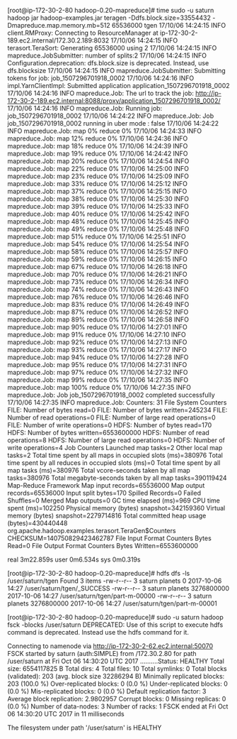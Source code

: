 [root@ip-172-30-2-80 hadoop-0.20-mapreduce]# time sudo -u saturn hadoop jar hadoop-examples.jar teragen -Ddfs.block.size=33554432 -Dmapreduce.map.memory.mb=512  65536000 tgen
17/10/06 14:24:15 INFO client.RMProxy: Connecting to ResourceManager at ip-172-30-2-189.ec2.internal/172.30.2.189:8032
17/10/06 14:24:15 INFO terasort.TeraSort: Generating 65536000 using 2
17/10/06 14:24:15 INFO mapreduce.JobSubmitter: number of splits:2
17/10/06 14:24:15 INFO Configuration.deprecation: dfs.block.size is deprecated. Instead, use dfs.blocksize
17/10/06 14:24:15 INFO mapreduce.JobSubmitter: Submitting tokens for job: job_1507296701918_0002
17/10/06 14:24:16 INFO impl.YarnClientImpl: Submitted application application_1507296701918_0002
17/10/06 14:24:16 INFO mapreduce.Job: The url to track the job: http://ip-172-30-2-189.ec2.internal:8088/proxy/application_1507296701918_0002/
17/10/06 14:24:16 INFO mapreduce.Job: Running job: job_1507296701918_0002
17/10/06 14:24:22 INFO mapreduce.Job: Job job_1507296701918_0002 running in uber mode : false
17/10/06 14:24:22 INFO mapreduce.Job:  map 0% reduce 0%
17/10/06 14:24:33 INFO mapreduce.Job:  map 12% reduce 0%
17/10/06 14:24:36 INFO mapreduce.Job:  map 18% reduce 0%
17/10/06 14:24:39 INFO mapreduce.Job:  map 19% reduce 0%
17/10/06 14:24:42 INFO mapreduce.Job:  map 20% reduce 0%
17/10/06 14:24:54 INFO mapreduce.Job:  map 22% reduce 0%
17/10/06 14:25:00 INFO mapreduce.Job:  map 23% reduce 0%
17/10/06 14:25:09 INFO mapreduce.Job:  map 33% reduce 0%
17/10/06 14:25:12 INFO mapreduce.Job:  map 37% reduce 0%
17/10/06 14:25:15 INFO mapreduce.Job:  map 38% reduce 0%
17/10/06 14:25:30 INFO mapreduce.Job:  map 39% reduce 0%
17/10/06 14:25:33 INFO mapreduce.Job:  map 40% reduce 0%
17/10/06 14:25:42 INFO mapreduce.Job:  map 48% reduce 0%
17/10/06 14:25:45 INFO mapreduce.Job:  map 49% reduce 0%
17/10/06 14:25:48 INFO mapreduce.Job:  map 51% reduce 0%
17/10/06 14:25:51 INFO mapreduce.Job:  map 54% reduce 0%
17/10/06 14:25:54 INFO mapreduce.Job:  map 58% reduce 0%
17/10/06 14:25:57 INFO mapreduce.Job:  map 59% reduce 0%
17/10/06 14:26:15 INFO mapreduce.Job:  map 67% reduce 0%
17/10/06 14:26:18 INFO mapreduce.Job:  map 70% reduce 0%
17/10/06 14:26:21 INFO mapreduce.Job:  map 73% reduce 0%
17/10/06 14:26:34 INFO mapreduce.Job:  map 74% reduce 0%
17/10/06 14:26:43 INFO mapreduce.Job:  map 76% reduce 0%
17/10/06 14:26:46 INFO mapreduce.Job:  map 83% reduce 0%
17/10/06 14:26:49 INFO mapreduce.Job:  map 87% reduce 0%
17/10/06 14:26:52 INFO mapreduce.Job:  map 89% reduce 0%
17/10/06 14:26:58 INFO mapreduce.Job:  map 90% reduce 0%
17/10/06 14:27:01 INFO mapreduce.Job:  map 91% reduce 0%
17/10/06 14:27:10 INFO mapreduce.Job:  map 92% reduce 0%
17/10/06 14:27:13 INFO mapreduce.Job:  map 93% reduce 0%
17/10/06 14:27:17 INFO mapreduce.Job:  map 94% reduce 0%
17/10/06 14:27:28 INFO mapreduce.Job:  map 95% reduce 0%
17/10/06 14:27:31 INFO mapreduce.Job:  map 97% reduce 0%
17/10/06 14:27:32 INFO mapreduce.Job:  map 99% reduce 0%
17/10/06 14:27:35 INFO mapreduce.Job:  map 100% reduce 0%
17/10/06 14:27:35 INFO mapreduce.Job: Job job_1507296701918_0002 completed successfully
17/10/06 14:27:35 INFO mapreduce.Job: Counters: 31
        File System Counters
                FILE: Number of bytes read=0
                FILE: Number of bytes written=245234
                FILE: Number of read operations=0
                FILE: Number of large read operations=0
                FILE: Number of write operations=0
                HDFS: Number of bytes read=170
                HDFS: Number of bytes written=6553600000
                HDFS: Number of read operations=8
                HDFS: Number of large read operations=0
                HDFS: Number of write operations=4
        Job Counters
                Launched map tasks=2
                Other local map tasks=2
                Total time spent by all maps in occupied slots (ms)=380976
                Total time spent by all reduces in occupied slots (ms)=0
                Total time spent by all map tasks (ms)=380976
                Total vcore-seconds taken by all map tasks=380976
                Total megabyte-seconds taken by all map tasks=390119424
        Map-Reduce Framework
                Map input records=65536000
                Map output records=65536000
                Input split bytes=170
                Spilled Records=0
                Failed Shuffles=0
                Merged Map outputs=0
                GC time elapsed (ms)=969
                CPU time spent (ms)=102250
                Physical memory (bytes) snapshot=342159360
                Virtual memory (bytes) snapshot=2279714816
                Total committed heap usage (bytes)=430440448
        org.apache.hadoop.examples.terasort.TeraGen$Counters
                CHECKSUM=140750829423462787
        File Input Format Counters
                Bytes Read=0
        File Output Format Counters
                Bytes Written=6553600000

real    3m22.859s
user    0m6.534s
sys     0m0.319s



[root@ip-172-30-2-80 hadoop-0.20-mapreduce]# hdfs dfs -ls /user/saturn/tgen
Found 3 items
-rw-r--r--   3 saturn planets          0 2017-10-06 14:27 /user/saturn/tgen/_SUCCESS
-rw-r--r--   3 saturn planets 3276800000 2017-10-06 14:27 /user/saturn/tgen/part-m-00000
-rw-r--r--   3 saturn planets 3276800000 2017-10-06 14:27 /user/saturn/tgen/part-m-00001



[root@ip-172-30-2-80 hadoop-0.20-mapreduce]# sudo -u saturn hadoop fsck -blocks /user/saturn
DEPRECATED: Use of this script to execute hdfs command is deprecated.
Instead use the hdfs command for it.

Connecting to namenode via http://ip-172-30-2-62.ec2.internal:50070
FSCK started by saturn (auth:SIMPLE) from /172.30.2.80 for path /user/saturn at Fri Oct 06 14:30:20 UTC 2017
..........Status: HEALTHY
 Total size:    6554117825 B
 Total dirs:    4
 Total files:   10
 Total symlinks:                0
 Total blocks (validated):      203 (avg. block size 32286294 B)
 Minimally replicated blocks:   203 (100.0 %)
 Over-replicated blocks:        0 (0.0 %)
 Under-replicated blocks:       0 (0.0 %)
 Mis-replicated blocks:         0 (0.0 %)
 Default replication factor:    3
 Average block replication:     2.9802957
 Corrupt blocks:                0
 Missing replicas:              0 (0.0 %)
 Number of data-nodes:          3
 Number of racks:               1
FSCK ended at Fri Oct 06 14:30:20 UTC 2017 in 11 milliseconds


The filesystem under path '/user/saturn' is HEALTHY